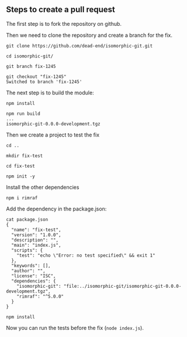 ## Steps to create a pull request

The first step is to fork the repository on github.

Then we need to clone the repository and create a branch for the fix.
```
git clone https://github.com/dead-end/isomorphic-git.git

cd isomorphic-git/

git branch fix-1245

git checkout "fix-1245"
Switched to branch 'fix-1245'
```

The next step is to build the module:
```
npm install

npm run build
...
isomorphic-git-0.0.0-development.tgz
```
Then we create a project to test the fix

```
cd ..

mkdir fix-test

cd fix-test

npm init -y
```

Install the other dependencies
```
npm i rimraf
```

Add the dependency in the package.json:
```
cat package.json
{
  "name": "fix-test",
  "version": "1.0.0",
  "description": "",
  "main": "index.js",
  "scripts": {
    "test": "echo \"Error: no test specified\" && exit 1"
  },
  "keywords": [],
  "author": "",
  "license": "ISC",
  "dependencies": {
    "isomorphic-git": "file:../isomorphic-git/isomorphic-git-0.0.0-development.tgz",
    "rimraf": "^5.0.0"
  }
}
```

```
npm install
```
Now you can run the tests before the fix (`node index.js`). 

